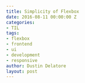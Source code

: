 ```yaml
---
title: Simplicity of Flexbox
date: 2016-08-11 00:00:00 Z
categories:
- TIL
tags:
- flexbox
- frontend
- ui
- development
- responsive
author: Dustin Delatore
layout: post
---
```


